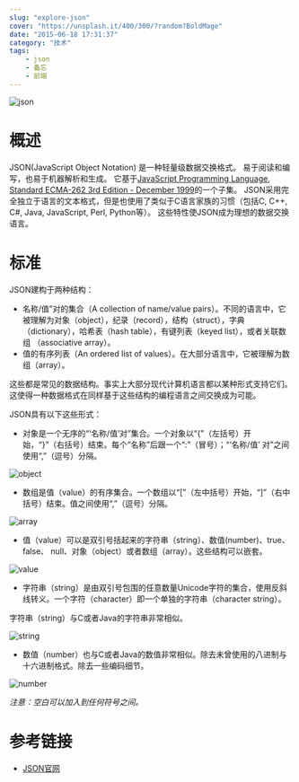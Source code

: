 ```yaml
---
slug: "explore-json"
cover: "https://unsplash.it/400/300/?random?BoldMage"
date: "2015-06-18 17:31:37"
category: "技术"
tags:
    - json
    - 备忘
    - 前端
---
```

![json](https://zerosoul.github.io/2015/06/18/explore-json/json.png)

[](#概述 "概述")概述
==============

JSON(JavaScript Object Notation) 是一种轻量级数据交换格式。 易于阅读和编写，也易于机器解析和生成。 它基于[JavaScript Programming Language](http://www.crockford.com/javascript), [Standard ECMA-262 3rd Edition - December 1999](http://www.ecma-international.org/publications/files/ecma-st/ECMA-262.pdf)的一个子集。 JSON采用完全独立于语言的文本格式，但是也使用了类似于C语言家族的习惯（包括C, C++, C#, Java, JavaScript, Perl, Python等）。 这些特性使JSON成为理想的数据交换语言。

[](#标准 "标准")标准
==============

JSON建构于两种结构：

-   名称/值”对的集合（A collection of name/value pairs）。不同的语言中，它被理解为对象（object），纪录（record），结构（struct），字典（dictionary），哈希表（hash table），有键列表（keyed list），或者关联数组 （associative array）。
-   值的有序列表（An ordered list of values）。在大部分语言中，它被理解为数组（array）。

这些都是常见的数据结构。事实上大部分现代计算机语言都以某种形式支持它们。这使得一种数据格式在同样基于这些结构的编程语言之间交换成为可能。

JSON具有以下这些形式：

-   对象是一个无序的“‘名称/值’对”集合。一个对象以“{”（左括号）开始，“}”（右括号）结束。每个“名称”后跟一个“:”（冒号）；“‘名称/值’ 对”之间使用“,”（逗号）分隔。

![object](object.gif)

-   数组是值（value）的有序集合。一个数组以“\[”（左中括号）开始，“\]”（右中括号）结束。值之间使用“,”（逗号）分隔。

![array](https://zerosoul.github.io/2015/06/18/explore-json/array.gif)

-   值（value）可以是双引号括起来的字符串（string）、数值(number)、true、false、 null、对象（object）或者数组（array）。这些结构可以嵌套。

![value](https://zerosoul.github.io/2015/06/18/explore-json/value.gif)

-   字符串（string）是由双引号包围的任意数量Unicode字符的集合，使用反斜线转义。一个字符（character）即一个单独的字符串（character string）。

字符串（string）与C或者Java的字符串非常相似。

![string](https://zerosoul.github.io/2015/06/18/explore-json/string.gif)

-   数值（number）也与C或者Java的数值非常相似。除去未曾使用的八进制与十六进制格式。除去一些编码细节。

![number](https://zerosoul.github.io/2015/06/18/explore-json/number.gif)

*注意：空白可以加入到任何符号之间。*

[](#参考链接 "参考链接")参考链接
====================

-   [JSON官网](http://www.json.org/)